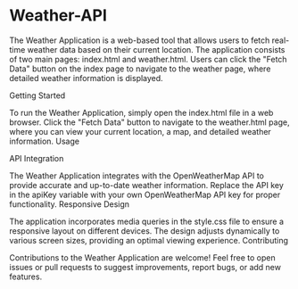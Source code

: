 # Weather-API
The Weather Application is a web-based tool that allows users to fetch real-time weather data based on their current location. The application consists of two main pages: index.html and weather.html. Users can click the "Fetch Data" button on the index page to navigate to the weather page, where detailed weather information is displayed.

Getting Started

To run the Weather Application, simply open the index.html file in a web browser. Click the "Fetch Data" button to navigate to the weather.html page, where you can view your current location, a map, and detailed weather information. Usage


API Integration

The Weather Application integrates with the OpenWeatherMap API to provide accurate and up-to-date weather information. Replace the API key in the apiKey variable with your own OpenWeatherMap API key for proper functionality. Responsive Design

The application incorporates media queries in the style.css file to ensure a responsive layout on different devices. The design adjusts dynamically to various screen sizes, providing an optimal viewing experience. Contributing

Contributions to the Weather Application are welcome! Feel free to open issues or pull requests to suggest improvements, report bugs, or add new features.
